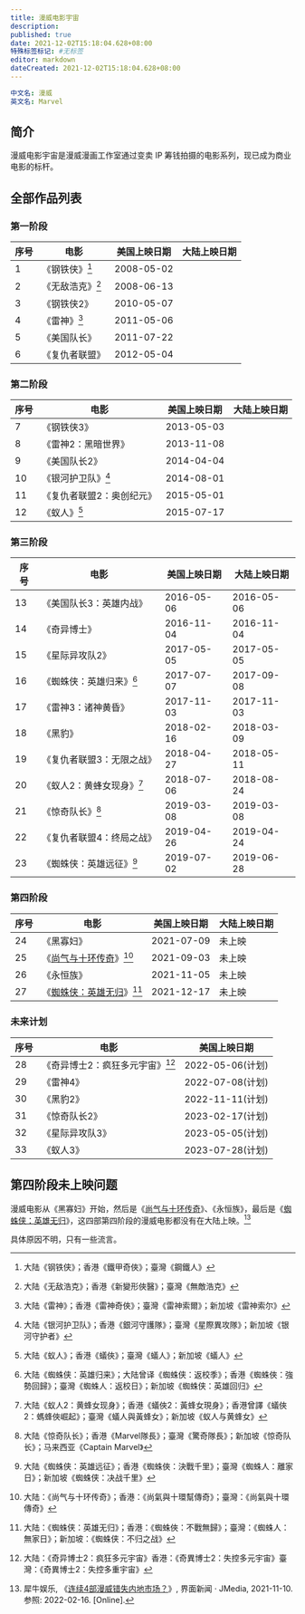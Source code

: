 ```yaml
---
title: 漫威电影宇宙
description:
published: true
date: 2021-12-02T15:18:04.628+08:00
特殊标签标记: #无标签
editor: markdown
dateCreated: 2021-12-02T15:18:04.628+08:00
---
```


```YAML
中文名: 漫威
英文名: Marvel
```

## 简介

漫威电影宇宙是漫威漫画工作室通过变卖 IP 筹钱拍摄的电影系列，现已成为商业电影的标杆。

## 全部作品列表

### 第一阶段

| 序号 | 电影               | 美国上映日期 | 大陆上映日期 |
| ---- | ------------------ | ------------ | ------------ |
| 1    | 《钢铁侠》[^t_1]   | 2008-05-02   |              |
| 2    | 《无敌浩克》[^t_2] | 2008-06-13   |              |
| 3    | 《钢铁侠2》        | 2010-05-07   |              |
| 4    | 《雷神》[^t_4]     | 2011-05-06   |              |
| 5    | 《美国队长》       | 2011-07-22   |              |
| 6    | 《复仇者联盟》     | 2012-05-04   |              |

[^t_1]: 大陆《钢铁侠》；香港《鐵甲奇俠》；臺灣《鋼鐵人》

[^t_2]: 大陆《无敌浩克》；香港《新變形俠醫》；臺灣《無敵浩克》

[^t_4]: 大陆《雷神》；香港《雷神奇俠》；臺灣《雷神索爾》；新加坡《雷神索尔》

### 第二阶段

| 序号 | 电影                      | 美国上映日期 | 大陆上映日期 |
| ---- | ------------------------- | ------------ | ------------ |
| 7    | 《钢铁侠3》               | 2013-05-03   |              |
| 8    | 《雷神2：黑暗世界》       | 2013-11-08   |              |
| 9    | 《美国队长2》             | 2014-04-04   |              |
| 10   | 《银河护卫队》[^t_10]     | 2014-08-01   |              |
| 11   | 《复仇者联盟2：奥创纪元》 | 2015-05-01   |              |
| 12   | 《蚁人》[^t_12]           | 2015-07-17   |              |

[^t_10]: 大陆《银河护卫队》；香港《銀河守護隊》；臺灣《星際異攻隊》；新加坡《银河守护者》

[^t_12]: 大陆《蚁人》；香港《蟻俠》；臺灣《蟻人》；新加坡《蟻人》

### 第三阶段

| 序号 | 电影                         | 美国上映日期 | 大陆上映日期 |
| ---- | ---------------------------- | ------------ | ------------ |
| 13   | 《美国队长3：英雄内战》      | 2016-05-06   | 2016-05-06   |
| 14   | 《奇异博士》                 | 2016-11-04   | 2016-11-04   |
| 15   | 《星际异攻队2》              | 2017-05-05   | 2017-05-05   |
| 16   | 《蜘蛛侠：英雄归来》[^t_16]  | 2017-07-07   | 2017-09-08   |
| 17   | 《雷神3：诸神黄昏》          | 2017-11-03   | 2017-11-03   |
| 18   | 《黑豹》                     | 2018-02-16   | 2018-03-09   |
| 19   | 《复仇者联盟3：无限之战》    | 2018-04-27   | 2018-05-11   |
| 20   | 《蚁人2：黄蜂女现身》[^t_20] | 2018-07-06   | 2018-08-24   |
| 21   | 《惊奇队长》[^t_21]          | 2019-03-08   | 2019-03-08   |
| 22   | 《复仇者联盟4：终局之战》    | 2019-04-26   | 2019-04-24   |
| 23   | 《蜘蛛侠：英雄远征》[^t_23]  | 2019-07-02   | 2019-06-28   |

[^t_16]: 大陆《蜘蛛侠：英雄归来》；大陆曾译《蜘蛛侠：返校季》；香港《蜘蛛俠：強勢回歸》；臺灣《蜘蛛人：返校日》；新加坡《蜘蛛侠：英雄回归》

[^t_20]: 大陆《蚁人2：黄蜂女现身》；香港《蟻俠2：黃蜂女現身》；香港曾譯《蟻俠2：螞蜂俠崛起》；臺灣《蟻人與黃蜂女》；新加坡《蚁人与黄蜂女》

[^t_21]: 大陆《惊奇队长》；香港《Marvel隊長》；臺灣《驚奇隊長》；新加坡《惊奇队长》；马来西亚《Captain Marvel》

[^t_23]: 大陆《蜘蛛侠：英雄远征》；香港《蜘蛛俠：決戰千里》；臺灣《蜘蛛人：離家日》；新加坡《蜘蛛侠：决战千里》

### 第四阶段

| 序号 | 电影                              | 美国上映日期 | 大陆上映日期 |
| ---- | --------------------------------- | ------------ | ------------ |
| 24   | 《黑寡妇》                        | 2021-07-09   | 未上映       |
| 25   | 《[尚气与十环传奇][25]》[^t_25]   | 2021-09-03   | 未上映       |
| 26   | 《永恒族》                        | 2021-11-05   | 未上映       |
| 27   | 《[蜘蛛侠：英雄无归][27]》[^t_27] | 2021-12-17   | 未上映       |

[25]: /video/尚气与十环传奇.md

[^t_25]: 大陆：《尚气与十环传奇》；香港：《尚氣與十環幫傳奇》；臺灣：《尚氣與十環傳奇》

[27]: /video/蜘蛛侠_英雄无归.md

[^t_27]: 大陆：《蜘蛛侠：英雄无归》；香港：《蜘蛛俠：不戰無歸》；臺灣：《蜘蛛人：無家日》；新加坡：《蜘蛛侠：不归之战》

### 未来计划

| 序号 | 电影                               | 美国上映日期     |
| ---- | ---------------------------------- | ---------------- |
| 28   | 《奇异博士2：疯狂多元宇宙》[^t_28] | 2022-05-06(计划) |
| 29   | 《雷神4》                          | 2022-07-08(计划) |
| 30   | 《黑豹2》                          | 2022-11-11(计划) |
| 31   | 《惊奇队长2》                      | 2023-02-17(计划) |
| 32   | 《星际异攻队3》                    | 2023-05-05(计划) |
| 33   | 《蚁人3》                          | 2023-07-28(计划) |

[^t_28]: 大陆：《奇异博士2：疯狂多元宇宙》香港：《奇異博士2：失控多元宇宙》臺灣：《奇異博士2：失控多重宇宙》

## 第四阶段未上映问题

漫威电影从《黑寡妇》开始，然后是《[尚气与十环传奇][25]》、《永恒族》，最后是《[蜘蛛侠：英雄无归][27]》，这四部第四阶段的漫威电影都没有在大陆上映。[^680]

[^680]: 犀牛娱乐, 《[连续4部漫威错失内地市场？](https://web.archive.org/web/20220214085713/https://www.jiemian.com/article/6802115.html)》, 界面新闻 · JMedia, 2021-11-10. 参照: 2022-02-16. [Online].

具体原因不明，只有一些流言。
